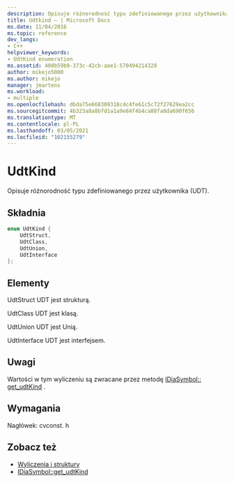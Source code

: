 ```yaml
---
description: Opisuje różnorodność typu zdefiniowanego przez użytkownika (UDT).
title: Udtkind — | Microsoft Docs
ms.date: 11/04/2016
ms.topic: reference
dev_langs:
- C++
helpviewer_keywords:
- UdtKind enumeration
ms.assetid: 400b59b9-373c-42cb-aae1-570494214328
author: mikejo5000
ms.author: mikejo
manager: jmartens
ms.workload:
- multiple
ms.openlocfilehash: dbda75e668309318c4c4fe61c5c72f27629ea2cc
ms.sourcegitcommit: 4b323a8a8bfd1a1a9e84f4b4ca88fa8da690f656
ms.translationtype: MT
ms.contentlocale: pl-PL
ms.lasthandoff: 03/05/2021
ms.locfileid: "102155279"
---
```

# <a name="udtkind"></a>UdtKind
Opisuje różnorodność typu zdefiniowanego przez użytkownika (UDT).

## <a name="syntax"></a>Składnia

```C++
enum UdtKind {
    UdtStruct,
    UdtClass,
    UdtUnion,
    UdtInterface
};
```

## <a name="elements"></a>Elementy
UdtStruct UDT jest strukturą.

UdtClass UDT jest klasą.

UdtUnion UDT jest Unią.

UdtInterface UDT jest interfejsem.

## <a name="remarks"></a>Uwagi
Wartości w tym wyliczeniu są zwracane przez metodę [IDiaSymbol:: get_udtKind](../../debugger/debug-interface-access/idiasymbol-get-udtkind.md) .

## <a name="requirements"></a>Wymagania
Nagłówek: cvconst. h

## <a name="see-also"></a>Zobacz też
- [Wyliczenia i struktury](../../debugger/debug-interface-access/enumerations-and-structures.md)
- [IDiaSymbol::get_udtKind](../../debugger/debug-interface-access/idiasymbol-get-udtkind.md)
